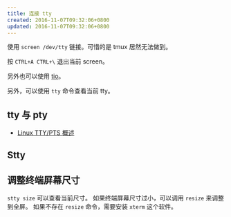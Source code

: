 ```yaml
---
title: 连接 tty
created: 2016-11-07T09:32:06+0800
updated: 2016-11-07T09:32:06+0800
---
```



使用 `screen /dev/tty` 链接。可惜的是 tmux 居然无法做到。

按 `CTRL+A CTRL+\` 退出当前 screen。

另外也可以使用 [tio](https://github.com/tio/tio)。

另外，可以使用 `tty` 命令查看当前 tty。


## tty 与 pty

- [Linux TTY/PTS 概述](https://archive.ph/aQ6g3)

## Stty


## 调整终端屏幕尺寸

`stty size` 可以查看当前尺寸。
如果终端屏幕尺寸过小，可以调用 `resize` 来调整到全屏。
如果不存在 `resize` 命令，需要安装 `xterm` 这个软件。

